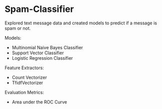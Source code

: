 # Spam-Classifier

Explored text message data and created models to predict if a message is spam or not.

Models:
* Multinomial Naive Bayes Classifier
* Support Vector Classifier
* Logistic Regression Classifier

Feature Extractors:
* Count Vectorizer
* TfidfVectorizer

Evaluation Metrics:
* Area under the ROC Curve
